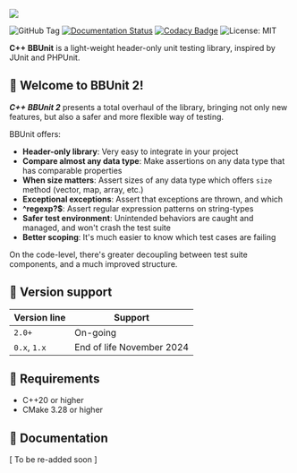 ![](https://res.cloudinary.com/drfztvfdh/image/upload/v1720248334/Github/cpp-bbunit2_ecwel6.jpg)

![GitHub Tag](https://img.shields.io/github/v/tag/markhj/cpp-bbunit?label=version)
[![Documentation Status](https://readthedocs.org/projects/cpp-bbunit/badge/?version=latest)](https://cpp-bbunit.readthedocs.io/en/latest/?badge=latest)
[![Codacy Badge](https://app.codacy.com/project/badge/Grade/f3ae939dbe5c4b1f894a14e00ec60b56)](https://app.codacy.com/gh/markhj/cpp-bbunit/dashboard?utm_source=gh&utm_medium=referral&utm_content=&utm_campaign=Badge_grade)
![License: MIT](https://img.shields.io/badge/License-MIT-yellow.svg?label=license)

**C++ BBUnit** is a light-weight header-only unit testing library, inspired
by JUnit and PHPUnit.

## 🌿 Welcome to BBUnit 2!

**_C++ BBUnit 2_** presents a total overhaul of the library, bringing not
only new features, but also a safer and more flexible way of testing.

BBUnit offers:

- **Header-only library**: Very easy to integrate in your project
- **Compare almost any data type**: Make assertions on any data type that has comparable properties
- **When size matters**: Assert sizes of any data type which offers ``size`` method (vector, map, array, etc.)
- **Exceptional exceptions**: Assert that exceptions are thrown, and which
- **^regexp?$**: Assert regular expression patterns on string-types
- **Safer test environment**: Unintended behaviors are caught and managed, and won't crash the test suite
- **Better scoping**: It's much easier to know which test cases are failing

On the code-level, there's greater decoupling between test suite components, and
a much improved structure.

## 🍃 Version support

| Version line  | Support  |
|---------------|----------|
| ``2.0+``      | On-going |
| ``0.x``, ``1.x`` | End of life November 2024 | 

## 📌 Requirements

-   C++20 or higher
-   CMake 3.28 or higher

## 📘 Documentation

[ To be re-added soon ]
